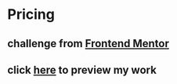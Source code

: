 # Pricing   
## challenge from [Frontend Mentor](https://www.frontendmentor.io/challenges/interactive-pricing-component-t0m8PIyY8)    
## click [here](https://abishek0057.github.io/Pricing/) to preview my work
